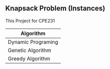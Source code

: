 ## Knapsack Problem (Instances)

This Project for CPE231

| Algorithm          | 
| -------            | 
| Dynamic Programing |  
| Genetic Algorithm  | 
| Greedy Algorithm   | 
